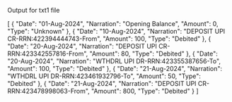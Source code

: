Output for txt1 file

[
    {
        "Date": "01-Aug-2024",
        "Narration": "Opening Balance",
        "Amount": 0,
        "Type": "Unknown"
    },
    {
        "Date": "10-Aug-2024",
        "Narration": "DEPOSIT UPI CR-RRN:422394444743-From",
        "Amount": 100,
        "Type": "Debited"
    },
    {
        "Date": "20-Aug-2024",
        "Narration": "DEPOSIT UPI CR-RRN:423342557816-From",
        "Amount": 80,
        "Type": "Debited"
    },
    {
        "Date": "20-Aug-2024",
        "Narration": "WTHDRL UPI DR-RRN:423355387656-To",
        "Amount": 100,
        "Type": "Debited"
    },
    {
        "Date": "21-Aug-2024",
        "Narration": "WTHDRL UPI DR-RRN:423461932796-To",
        "Amount": 50,
        "Type": "Debited"
    },
    {
        "Date": "21-Aug-2024",
        "Narration": "DEPOSIT UPI CR-RRN:423478998063-From",
        "Amount": 800,
        "Type": "Debited"
    }
]
